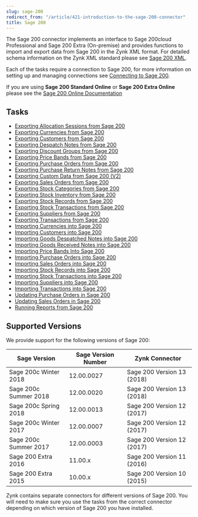 ```yaml
---
slug: sage-200
redirect_from: "/article/421-introduction-to-the-sage-200-connector"
title: Sage 200
---
```

The Sage 200 connector implements an interface to Sage 200cloud Professional and Sage 200 Extra (On-premise) and provides functions to import and export data from Sage 200 in the Zynk XML format. For detailed schema information on the Zynk XML standard please see [Sage 200 XML](sage-200-xml).

Each of the tasks require a connection to Sage 200, for more information on setting up and managing connections see [Connecting to Sage 200](connecting-to-sage-200).

If you are using **Sage 200 Standard Online** or **Sage 200 Extra Online** please see the [Sage 200 Online Documentation](sage-200-online)

## Tasks

 * [Exporting Allocation Sessions from Sage 200](exporting-allocation-sessions-from-sage-200) 
 * [Exporting Currencies from Sage 200](exporting-currencies-from-sage-200)
 * [Exporting Customers from Sage 200](exporting-customers-from-sage-200)
 * [Exporting Despatch Notes from Sage 200](exporting-despatch-notes-from-sage-200)
 * [Exporting Discount Groups from Sage 200](exporting-discount-groups-from-sage-200)
 * [Exporting Price Bands from Sage 200](exporting-price-bands-from-sage-200)
 * [Exporting Purchase Orders from Sage 200](exporting-purchase-orders-from-sage-200)
 * [Exporting Purchase Return Notes from Sage 200](exporting-purchase-return-notes-from-sage-200)
 * [Exporting Custom Data from Sage 200 (V2)](exporting-custom-data-from-sage-200-v2)
 * [Exporting Sales Orders from Sage 200](exporting-sales-orders-from-sage-200)
 * [Exporting Stock Categories from Sage 200](exporting-stock-categories-from-sage-200)
 * [Exporting Stock Inventory from Sage 200](exporting-stock-inventory-from-sage-200)
 * [Exporting Stock Records from Sage 200](exporting-stock-records-from-sage-200)
 * [Exporting Stock Transactions from Sage 200](exporting-stock-transactions-from-sage-200)
 * [Exporting Suppliers from Sage 200](exporting-suppliers-from-sage-200)
 * [Exporting Transactions from Sage 200](exporting-transactions-from-sage-200)
 * [Importing Currencies into Sage 200](importing-currencies-into-sage-200)
 * [Importing Customers into Sage 200](importing-customers-into-sage-200)
 * [Importing Goods Despatched Notes into Sage 200](importing-goods-despatched-notes-into-sage-200)
 * [Importing Goods Received Notes into Sage 200](importing-goods-received-notes-into-sage-200)
 * [Importing Price Bands Into Sage 200](importing-price-bands-into-sage-200)
 * [Importing Purchase Orders into Sage 200](importing-purchase-orders-into-sage-200)
 * [Importing Sales Orders into Sage 200](importing-sales-orders-into-sage-200)
 * [Importing Stock Records into Sage 200](importing-stock-records-into-sage-200)
 * [Importing Stock Transactions into Sage 200](importing-stock-transactions-into-sage-200)
 * [Importing Suppliers into Sage 200](importing-suppliers-into-sage-200)
 * [Importing Transactions into Sage 200](importing-transactions-into-sage-200)
 * [Updating Purchase Orders in Sage 200](updating-purchase-orders-in-sage-200)
 * [Updating Sales Orders in Sage 200](updating-sales-orders-in-sage-200)
 * [Running Reports from Sage 200](running-reports-from-sage-200)

## Supported Versions
We provide support for the following versions of Sage 200:

| Sage Version | Sage Version Number | Zynk Connector |
| --- | --- | --- |
| Sage 200c Winter 2018 | 12.00.0027 | Sage 200 Version 13 (2018) |
| Sage 200c Summer 2018 | 12.00.0020 | Sage 200 Version 13 (2018) |
| Sage 200c Spring 2018 | 12.00.0013 | Sage 200 Version 12 (2017) |
| Sage 200c Winter 2017 | 12.00.0007 | Sage 200 Version 12 (2017) |
| Sage 200c Summer 2017 | 12.00.0003 | Sage 200 Version 12 (2017) |
| Sage 200 Extra 2016 | 11.00.x | Sage 200 Version 11 (2016) |
| Sage 200 Extra 2015 | 10.00.x | Sage 200 Version 10 (2015) |

Zynk contains separate connectors for different versions of Sage 200. You will need to make sure you use the tasks from the correct connector depending on which version of Sage 200 you have installed.
